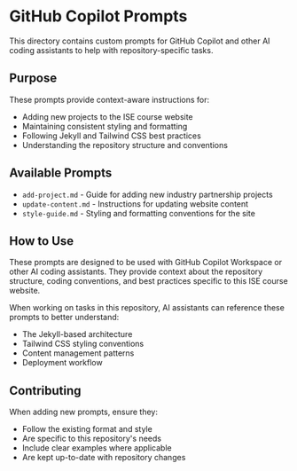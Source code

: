 # GitHub Copilot Prompts

This directory contains custom prompts for GitHub Copilot and other AI coding assistants to help with repository-specific tasks.

## Purpose

These prompts provide context-aware instructions for:
- Adding new projects to the ISE course website
- Maintaining consistent styling and formatting
- Following Jekyll and Tailwind CSS best practices
- Understanding the repository structure and conventions

## Available Prompts

- `add-project.md` - Guide for adding new industry partnership projects
- `update-content.md` - Instructions for updating website content
- `style-guide.md` - Styling and formatting conventions for the site

## How to Use

These prompts are designed to be used with GitHub Copilot Workspace or other AI coding assistants. They provide context about the repository structure, coding conventions, and best practices specific to this ISE course website.

When working on tasks in this repository, AI assistants can reference these prompts to better understand:
- The Jekyll-based architecture
- Tailwind CSS styling conventions
- Content management patterns
- Deployment workflow

## Contributing

When adding new prompts, ensure they:
- Follow the existing format and style
- Are specific to this repository's needs
- Include clear examples where applicable
- Are kept up-to-date with repository changes
